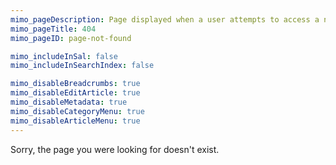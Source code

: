 ```yaml
---
mimo_pageDescription: Page displayed when a user attempts to access a non existent page.
mimo_pageTitle: 404
mimo_pageID: page-not-found

mimo_includeInSal: false
mimo_includeInSearchIndex: false

mimo_disableBreadcrumbs: true
mimo_disableEditArticle: true
mimo_disableMetadata: true
mimo_disableCategoryMenu: true
mimo_disableArticleMenu: true
---
```


Sorry, the page you were looking for doesn't exist.